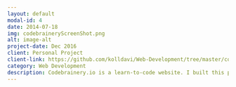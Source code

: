 ```yaml
---
layout: default
modal-id: 4
date: 2014-07-18
img: codebraineryScreenShot.png
alt: image-alt
project-date: Dec 2016
client: Personal Project
client-link: https://github.com/kolldavi/Web-Development/tree/master/codebrainery
category: Web Development
description: Codebrainery.io is a learn-to-code website. I built this page using a combination of Bootstrap and custom CSS
---
```

